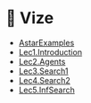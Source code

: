 # 📅 Vize

<!--YPackage.YGitbookIntegration-tarafından-otomatik-oluşturulmuştur-->

- [AstarExamples](AstarExamples.pdf)
- [Lec1.Introduction](Lec1.Introduction.pdf)
- [Lec2.Agents](Lec2.Agents.pdf)
- [Lec3.Search1](Lec3.Search1.pdf)
- [Lec4.Search2](Lec4.Search2.pdf)
- [Lec5.InfSearch](Lec5.InfSearch.pdf)

<!--YPackage.YGitbookIntegration-tarafından-otomatik-oluşturulmuştur-->

